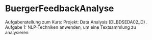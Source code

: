 # BuergerFeedbackAnalyse
Aufgabenstellung zum Kurs: Projekt: Data Analysis (DLBDSEDA02_D) . Aufgabe 1: NLP-Techniken anwenden, um eine Textsammlung zu analysieren

